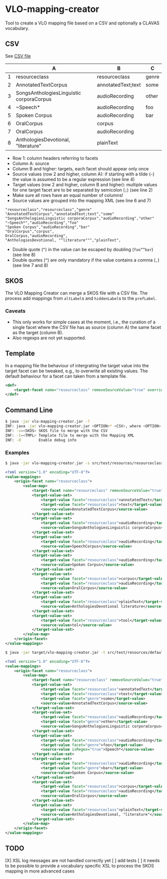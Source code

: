 # VLO-mapping-creator
Tool to create a VLO mapping file based on a CSV and optionally a CLAVAS vocabulary.

## CSV

See [CSV file](src/test/resources/resourceclass-full.csv)

|   | A                                        | B                  | C     |
| - | ---------------------------------------- | ------------------ | ----- |
| 1 | resourceclass                            | resourceclass      | genre |
| 2 | AnnotatedTextCorpus                      | annotatedText;text | some  |
| 3 | SongsAnthologiesLinguistic corporaCorpus | audioRecording     | other |
| 4 | ~Speech*                                 | audioRecording     | foo   |
| 5 | Spoken Corpus                            | audioRecording     | bar   |
| 6 | OralCorpus                               | corpus             |       |
| 7 | OralCorpus                               | audioRecording     |       |
| 8 | AnthologiesDevotional, "literature"      | plainText          |       |

- Row 1: column headers referring to facets
- Column A: source
- Column B and higher: targets, each facet should appear only once
- Source values (row 2 and higher, column A): if starting with a tilde (`~`) the value is assumed to be a regular expression (see line 4)
- Target values (row 2 and higher, column B and higher): multiple values for one target facet are to be separated by semicolon (`;`) (see line 2)
- Make sure all rows have an equal number of columns!
- Source values are grouped into the mapping XML (see line 6 and 7)

```
"resourceclass","resourceclass","genre"
"AnnotatedTextCorpus","annotatedText;text","some"
"SongsAnthologiesLinguistic corporaCorpus","audioRecording","other"
"~Speech*","audioRecording","foo"
"Spoken Corpus","audioRecording","bar"
"OralCorpus","corpus",
OralCorpus,"audioRecording",
"AnthologiesDevotional, ""literature""","plainText",
```

- Double quote (`“`) in the value can be escaped by doubling (`foo””bar`) (see line 8)
- Double quotes (`“`) are only mandatory if the value contains a comma (`,`) (see line 7 and 8)

## SKOS

The VLO Mapping Creator can merge a SKOS file with a CSV file. The process add mappings from `altLabel`s and `hiddenLabel`s to the `prefLabel`.

### Caveats

- This only works for simple cases at the moment, i.e., the curation of a single facet where the CSV file has as source (column A) the same facet as the target (column B).
- Also regexps are not yet supported.

## Template

In a mapping file the behaviour of intergrating the target value into the target facet can be tweaked, e.g., to overwrite all existing values. The default behaviour for a facet can taken from a template file.

```XML
<def>
    <target-facet name="resourceclass" removeSourceValue="true" overrideExistingValues="false"/>
</def>
``` 

## Command Line

```sh
$ java -jar vlo-mapping-creator.jar -?
INF: java -jar vlo-mapping-creator.jar <OPTION>* <CSV>, where <OPTION> is one of those:
INF: -s=<SKOS> SKOS file to merge with the CSV
INF: -t=<TMPL> Template file to merge with the Mapping XML
INF: -d        Enable debug info
```

### Examples

```sh
$ java -jar vlo-mapping-creator.jar -s src/test/resources/resourceclass.skos -t src/test/resources/default.xml src/test/resources/resourceclass.csv
```
```XML
<?xml version="1.0" encoding="UTF-8"?>
<value-mappings>
    <origin-facet name="resourceclass">
        <value-map>
            <target-facet name="resourceclass" removeSourceValue="true" overrideExistingValues="false"/>
            <target-value-set>
                <target-value facet="resourceclass">annotatedText</target-value>
                <target-value facet="resourceclass">text</target-value>
                <source-value>AnnotatedTextCorpus</source-value>
            </target-value-set>
            <target-value-set>
                <target-value facet="resourceclass">audioRecording</target-value>
                <source-value>SongsAnthologiesLinguistic corporaCorpus</source-value>
            </target-value-set>
            <target-value-set>
                <target-value facet="resourceclass">audioRecording</target-value>
                <source-value>SpeechCorpus</source-value>
            </target-value-set>
            <target-value-set>
                <target-value facet="resourceclass">audioRecording</target-value>
                <source-value>Spoken Corpus</source-value>
            </target-value-set>
            <target-value-set>
                <target-value facet="resourceclass">corpus</target-value>
                <target-value facet="resourceclass">audioRecording</target-value>
                <source-value>OralCorpus</source-value>
            </target-value-set>
            <target-value-set>
                <target-value facet="resourceclass">plainText</target-value>
                <source-value>AnthologiesDevotional literature</source-value>
            </target-value-set>
            <target-value-set>
                <target-value facet="resourceclass">tool</target-value>
                <source-value>tol</source-value>
            </target-value-set>
        </value-map>
    </origin-facet>
</value-mappings>
```

```sh
$ java -jar target/vlo-mapping-creator.jar -t src/test/resources/default.xml src/test/resources/resourceclass-full.csv
```
```XML
<?xml version="1.0" encoding="UTF-8"?>
<value-mappings>
    <origin-facet name="resourceclass">
        <value-map>
            <target-facet name="resourceclass" removeSourceValue="true" overrideExistingValues="false"/>
            <target-value-set>
                <target-value facet="resourceclass">annotatedText</target-value>
                <target-value facet="resourceclass">text</target-value>
                <target-value facet="genre">some</target-value>
                <source-value>AnnotatedTextCorpus</source-value>
            </target-value-set>
            <target-value-set>
                <target-value facet="resourceclass">audioRecording</target-value>
                <target-value facet="genre">other</target-value>
                <source-value>SongsAnthologiesLinguistic corporaCorpus</source-value>
            </target-value-set>
            <target-value-set>
                <target-value facet="resourceclass">audioRecording</target-value>
                <target-value facet="genre">foo</target-value>
                <source-value isRegex="true">Speech*</source-value>
            </target-value-set>
            <target-value-set>
                <target-value facet="resourceclass">audioRecording</target-value>
                <target-value facet="genre">bar</target-value>
                <source-value>Spoken Corpus</source-value>
            </target-value-set>
            <target-value-set>
                <target-value facet="resourceclass">corpus</target-value>
                <target-value facet="resourceclass">audioRecording</target-value>
                <source-value>OralCorpus</source-value>
            </target-value-set>
            <target-value-set>
                <target-value facet="resourceclass">plainText</target-value>
                <source-value>AnthologiesDevotional, "literature"</source-value>
            </target-value-set>
        </value-map>
    </origin-facet>
</value-mappings>
```

## TODO

[X] XSL log messages are not handled correctly yet
[ ] add tests
[ ] it needs to be possible to provide a vocabulary specific XSL to process the SKOS mapping in more advanced cases